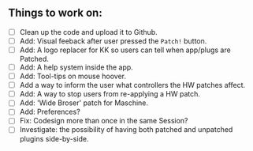## Things to work on:

- [ ] Clean up the code and upload it to Github.
- [ ] Add: Visual feeback after user pressed the `Patch!` button.
- [ ] Add: A logo replacer for KK so users can tell when app/plugs are Patched.
- [ ] Add: A help system inside the app.
- [ ] Add: Tool-tips on mouse hoover.
- [ ] Add a way to inform the user what controllers the HW patches affect.
- [ ] Add: A way to stop users from re-applying a HW patch.
- [ ] Add: 'Wide Broser' patch for Maschine.
- [ ] Add: Preferences?
- [ ] Fix: Codesign more than once in the same Session?
- [ ] Investigate: the possibility of having both patched and unpatched plugins side-by-side.
